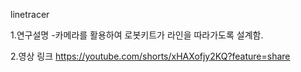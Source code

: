 linetracer

1.연구설명
-카메라를 활용하여 로봇키트가 라인을 따라가도록 설계함.

2.영상 링크
https://youtube.com/shorts/xHAXofjy2KQ?feature=share
